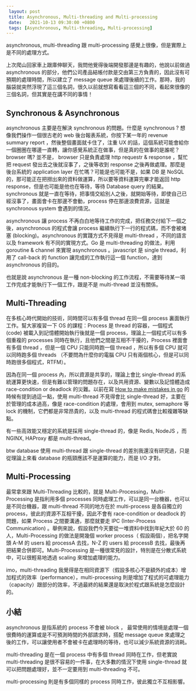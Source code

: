 ```yaml
---
 layout: post
 title: Asynchronous, Multi-threading and Multi-processing
 date:   2021-10-13 09:30:00 +0800
 tags: [Asynchronous, Multi-threading, Multi-processing]
---
```

asynchronous, multi-threading 跟 multi-processing 感覺上很像，但是實際上是不同的處理方式。

上次爬山回家車上跟庫伸聊天，我問他覺得後端開發那邊是有趣的，他說以前做過 asynchronous 的部分，他們公司產品結帳付款是交由第三方負責的，因此沒有可預期的處理時間，所以建立了 message queue 來處理後續的工作。那時，我的腦袋就突然浮現了這三個名詞，很久以前就想寫看看這三個的不同，看起來很像的三個名詞，但其實是在講不同的事情！

## Synchronous & Asynchronous

asynchronous 主要是在解決 synchronous 的問題。什麼是 synchronous ? 想像我們操作一個很古老的 web 後台報表系統，你按下某一年的 revenue summary report ，然後整個畫面就卡住了，注重 UX 的話，這個系統可能會給你一個圈圈在哪邊一直轉，讓你感覺系統正在做事，但是真的在做事的是誰呢？browser 嗎? 並不是， browser 只是負責處理 http requestr & response ，幫忙把 request 發出去之後就沒事了，之後等收到 response 之後再做處理。那麼是後台系統的 application layer 在忙嗎？可能是也可能不是，如果 DB 是 NoSQL 的，那可能正在把撈出來的資料做運算，所以要等資料運算完畢才能返回 http response，但是也可能是他也在等待，等待 Database query 的結果。synchronous 就是一直在等待，把事情交給別人之後，就開始等待，即使自己已經沒事了，畫面會卡在那邊不會動，process 停在那邊浪費資源，這就是 synchronous system 會遇到的情況。

asynchronous 讓 process 不再白白地等待工作的完成，把任務交付給下一個之後，asynchronous 的程式會讓 process 繼續執行下一行的程式碼，而不會被堵塞 (blocking)。asynchronous  的實踐方式不見得是 multi-thread ，不同的語言以及 framework 有不同的實現方式。Go 是 multi-threading 的做法，利用 goroutine & channel 來實現 asynchronous 。javascript 是 single thread，利用了 call-back 的 function 讓完成的工作執行這一個 function，達到 asynchronous 的目的。

也就是說 asynchronous 是一種 non-blocking 的工作流程，不需要等待某一項工作完成才能執行下一個工作，跟是不是 multi-thread 並沒有關係。

## Multi-Threading

在多核心時代開始的技術，同時間可以有多個 thread 在同一個 process 裏面執行工作。幫大家複習一下 OS 的課程：Process 是 thread 的容器，一個程式 (code) 被載入到記憶體開始執行後就是一個 process，理論上一個程式可以有多個重複的 processes 同時在執行，且他們之間是互相不干擾的，Process 裡面會有多個 thread ，但是一個 CPU 只能同時跑一個 thread ，所以有多個 CPU 就可以同時跑多個 threads （不要問為什麼你的電腦 CPU 只有兩個核心，但是可以同時跑很多個程式，RTFM）。

因為在同一個 process 內，所以資源是共享的，理論上會比 single-thread 的系統運算更快速，但是有難以管理的問題存在，以及共用資源、變數以及記憶體造成 race-condition or deadlock 的災難。以前在寫 [How to make mistakes in go](https://tingyuchang.github.io/2021-08-14-How-to-make-mistakes-in-go-part1/) 的時候有提到過這一點，使用 multi-thread 不見得會比 single-thread 好，主要在於管理的成本過高，像是 race-condition 的處理，會用到 mutex, semaphore 等 lock 的機制，它們都是非常昂貴的，以及 multi-thread 的程式碼會比較複雜等缺點。

有一些高效能又穩定的系統是採用 single-thread 的，像是 Redis, NodeJS ，而 NGINX, HAProxy 都是 multi-thread。

btw database 使用 multi-thread 跟 single-thread 的差別我還沒有研究過，只是從理論上來看 database 的瓶頸應該不是運算的能力，而是 I/O 才對。

## Multi-Processing

最常拿來跟 Multi-Threading 比較的，就是 Multi-Processing，Multi-Processing 是指利用多個 processes 同時處理工作，可以是同一台機器，也可以是不同台機器，跟 multi-thread 不同的地方在於 multi-process 是各自獨立的 process，彼此的資源不互相干擾，因此不會有 race-condition or deadlock 的問題，如果 Process 之間要溝通，那麼就要走 IPC (Inter-Process Communication) 。舉例來說，假設我們今天要從一堆資料中找到年紀大於 60 的人，Multi-Processing 的做法是開幾個 worker process（ 假設兩個），把名字開頭 A-M 的 users 給 processA 去找，N-Z 的 users  給 processB 去找，最後再把結果合併即可。Multi-Processing 是一種很常見的設計，特別是在分散式系統中，可以很輕易地透過 scaling 來增加處理的能力。

imo，multi-threading 我覺得是在相同資源下（假設多核心不是額外的成本）增加程式的效率（performance），multi-processing 則是增加了程式的可處理能力（capacity）跟部分的效率，不過最終的結果還是取決於程式跟系統是怎麼設計的。

## 小結

asynchronous 是指系統的 process 不會被 block ， 最常使用的情境是處理一個很費時的運算或是不可預測時間的外部請求時，搭配 message queue 來處理之後的工作，可以讓使用者不會被卡在處理時的等待，也可以減少系統資源的消耗。

multi-threading 是在一個 process 中有多個 thread 同時在工作，但老實說 multi-threading 是很不容易的一件事，在大多數的情況下使用 single-thread 就可以把問題處理好，並不一定要用到 multi-threading 不可。

multi-processing 則是有多個同樣的 process 同時工作，彼此獨立不互相影響。